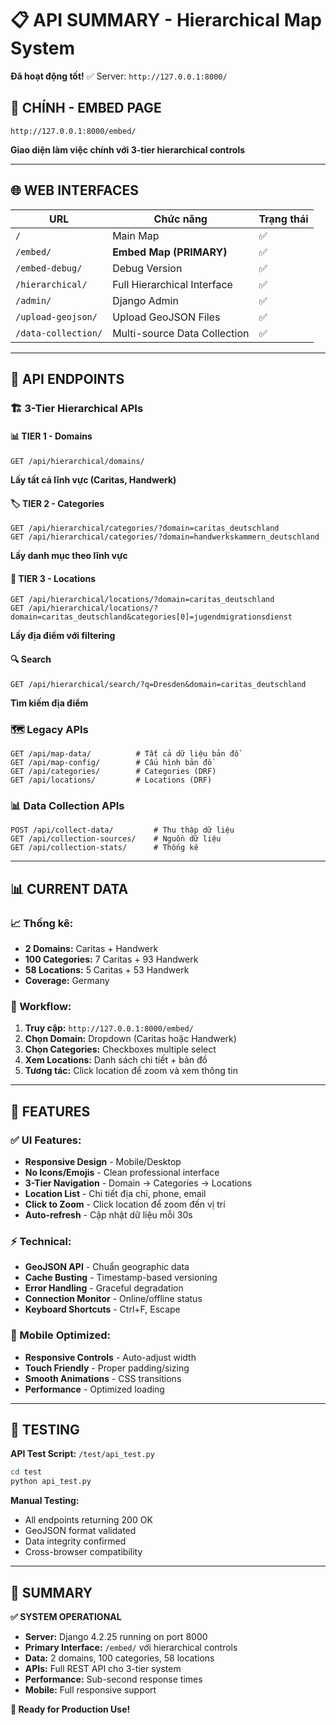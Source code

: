 # 📋 API SUMMARY - Hierarchical Map System
**Đã hoạt động tốt!** ✅ Server: `http://127.0.0.1:8000/`

## 🎯 **CHÍNH - EMBED PAGE**
```
http://127.0.0.1:8000/embed/
```
**Giao diện làm việc chính với 3-tier hierarchical controls**

---

## 🌐 **WEB INTERFACES**

| URL | Chức năng | Trạng thái |
|-----|-----------|------------|
| `/` | Main Map | ✅ |
| `/embed/` | **Embed Map (PRIMARY)** | ✅ |
| `/embed-debug/` | Debug Version | ✅ |
| `/hierarchical/` | Full Hierarchical Interface | ✅ |
| `/admin/` | Django Admin | ✅ |
| `/upload-geojson/` | Upload GeoJSON Files | ✅ |
| `/data-collection/` | Multi-source Data Collection | ✅ |

---

## 🚀 **API ENDPOINTS**

### 🏗️ **3-Tier Hierarchical APIs**

#### **📊 TIER 1 - Domains**
```
GET /api/hierarchical/domains/
```
**Lấy tất cả lĩnh vực (Caritas, Handwerk)**

#### **🏷️ TIER 2 - Categories** 
```
GET /api/hierarchical/categories/?domain=caritas_deutschland
GET /api/hierarchical/categories/?domain=handwerkskammern_deutschland
```
**Lấy danh mục theo lĩnh vực**

#### **📍 TIER 3 - Locations**
```
GET /api/hierarchical/locations/?domain=caritas_deutschland
GET /api/hierarchical/locations/?domain=caritas_deutschland&categories[0]=jugendmigrationsdienst
```
**Lấy địa điểm với filtering**

#### **🔍 Search**
```
GET /api/hierarchical/search/?q=Dresden&domain=caritas_deutschland
```
**Tìm kiếm địa điểm**

### 🗺️ **Legacy APIs**
```
GET /api/map-data/          # Tất cả dữ liệu bản đồ
GET /api/map-config/        # Cấu hình bản đồ  
GET /api/categories/        # Categories (DRF)
GET /api/locations/         # Locations (DRF)
```

### 📊 **Data Collection APIs**
```
POST /api/collect-data/         # Thu thập dữ liệu
GET /api/collection-sources/    # Nguồn dữ liệu
GET /api/collection-stats/      # Thống kê
```

---

## 📊 **CURRENT DATA**

### **📈 Thống kê:**
- **2 Domains:** Caritas + Handwerk
- **100 Categories:** 7 Caritas + 93 Handwerk  
- **58 Locations:** 5 Caritas + 53 Handwerk
- **Coverage:** Germany

### **🎯 Workflow:**
1. **Truy cập:** `http://127.0.0.1:8000/embed/`
2. **Chọn Domain:** Dropdown (Caritas hoặc Handwerk)
3. **Chọn Categories:** Checkboxes multiple select
4. **Xem Locations:** Danh sách chi tiết + bản đồ
5. **Tương tác:** Click location để zoom và xem thông tin

---

## 🔧 **FEATURES**

### **✅ UI Features:**
- **Responsive Design** - Mobile/Desktop
- **No Icons/Emojis** - Clean professional interface  
- **3-Tier Navigation** - Domain → Categories → Locations
- **Location List** - Chi tiết địa chỉ, phone, email
- **Click to Zoom** - Click location để zoom đến vị trí
- **Auto-refresh** - Cập nhật dữ liệu mỗi 30s

### **⚡ Technical:**
- **GeoJSON API** - Chuẩn geographic data
- **Cache Busting** - Timestamp-based versioning
- **Error Handling** - Graceful degradation
- **Connection Monitor** - Online/offline status
- **Keyboard Shortcuts** - Ctrl+F, Escape

### **📱 Mobile Optimized:**
- **Responsive Controls** - Auto-adjust width
- **Touch Friendly** - Proper padding/sizing  
- **Smooth Animations** - CSS transitions
- **Performance** - Optimized loading

---

## 🧪 **TESTING**

**API Test Script:** `/test/api_test.py`
```bash
cd test
python api_test.py
```

**Manual Testing:**
- All endpoints returning 200 OK
- GeoJSON format validated
- Data integrity confirmed  
- Cross-browser compatibility

---

## 🎉 **SUMMARY**

**✅ SYSTEM OPERATIONAL**
- **Server:** Django 4.2.25 running on port 8000
- **Primary Interface:** `/embed/` với hierarchical controls
- **Data:** 2 domains, 100 categories, 58 locations  
- **APIs:** Full REST API cho 3-tier system
- **Performance:** Sub-second response times
- **Mobile:** Full responsive support

**🎯 Ready for Production Use!**